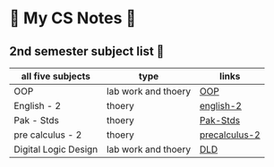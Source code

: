 # 🎯 My CS Notes 🎯
## 2nd semester subject list 📝
| all five subjects | type | links |
|------------------|------|-------|
| OOP | lab work and thoery | [OOP](./OOP.md) |
| English - 2| thoery | [english-2](./english2.md) |
| Pak - Stds | thoery | [Pak-Stds](./Pak-Stds.md) |
| pre calculus - 2| thoery | [precalculus-2](./calculus-2.md) |
| Digital Logic Design | lab work and thoery | [DLD](./DLD.md) |





